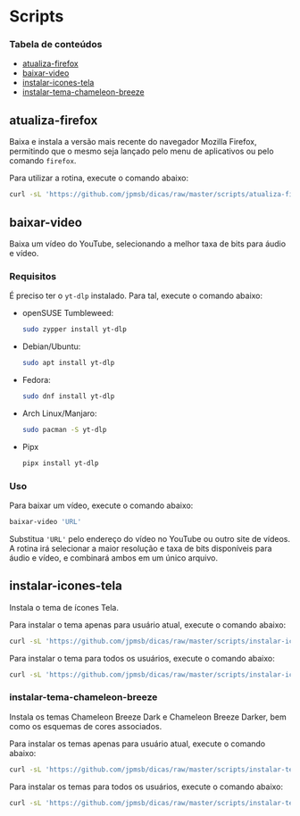 # Scripts

### Tabela de conteúdos

- [atualiza-firefox](#atualiza-firefox)
- [baixar-video](#baixar-video)
- [instalar-icones-tela](#instalar-icones-tela)
- [instalar-tema-chameleon-breeze](#instalar-tema-chameleon-breeze)

## atualiza-firefox

Baixa e instala a versão mais recente do navegador Mozilla Firefox, permitindo que o mesmo seja lançado pelo menu de aplicativos ou pelo comando `firefox`.

Para utilizar a rotina, execute o comando abaixo:

```bash
curl -sL 'https://github.com/jpmsb/dicas/raw/master/scripts/atualiza-firefox' | sudo bash
```

## baixar-video

Baixa um vídeo do YouTube, selecionando a melhor taxa de bits para áudio e vídeo.

### Requisitos

É preciso ter o `yt-dlp` instalado. Para tal, execute o comando abaixo:

- openSUSE Tumbleweed:

    ```bash
    sudo zypper install yt-dlp
    ```

- Debian/Ubuntu:

    ```bash
    sudo apt install yt-dlp
    ```

- Fedora:

    ```bash
    sudo dnf install yt-dlp
    ```

- Arch Linux/Manjaro:

    ```bash
    sudo pacman -S yt-dlp
    ```

- Pipx

    ```bash
    pipx install yt-dlp
    ```

### Uso

Para baixar um vídeo, execute o comando abaixo:

```bash
baixar-video 'URL'
```

Substitua `'URL'` pelo endereço do vídeo no YouTube ou outro site de vídeos. A rotina irá selecionar a maior resolução e taxa de bits disponíveis para áudio e vídeo, e combinará ambos em um único arquivo.

## instalar-icones-tela

Instala o tema de ícones Tela.

Para instalar o tema apenas para usuário atual, execute o comando abaixo:

```bash
curl -sL 'https://github.com/jpmsb/dicas/raw/master/scripts/instalar-icones-tela' | bash
```

Para instalar o tema para todos os usuários, execute o comando abaixo:

```bash
curl -sL 'https://github.com/jpmsb/dicas/raw/master/scripts/instalar-icones-tela' | sudo bash
```

### instalar-tema-chameleon-breeze

Instala os temas Chameleon Breeze Dark e Chameleon Breeze Darker, bem como os esquemas de cores associados.

Para instalar os temas apenas para usuário atual, execute o comando abaixo:

```bash
curl -sL 'https://github.com/jpmsb/dicas/raw/master/scripts/instalar-tema-chameleon-breeze' | bash
```

Para instalar os temas para todos os usuários, execute o comando abaixo:

```bash
curl -sL 'https://github.com/jpmsb/dicas/raw/master/scripts/instalar-tema-chameleon-breeze' | sudo bash
```
